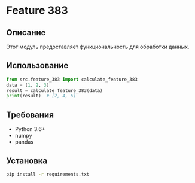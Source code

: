 # Feature 383
## Описание
Этот модуль предоставляет функциональность для обработки данных.
## Использование
```python
from src.feature_383 import calculate_feature_383
data = [1, 2, 3]
result = calculate_feature_383(data)
print(result)  # [2, 4, 6]
```
## Требования
- Python 3.6+
- numpy
- pandas
## Установка
```bash
pip install -r requirements.txt
```